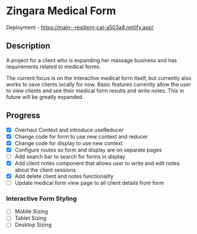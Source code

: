 # Zingara Medical Form

Deployment -
https://main--resilient-cat-a503a8.netlify.app/

## Description

A project for a client who is expanding her massage business and has requirements related to medical forms.

The current focus is on the interactive medical form itself, but currently also works to save clients locally for now. 
Basic features currently allow the user to view clients and see their medical form results and write notes. This in future will be greatly expanded.

## Progress

- [X] Overhaul Context and introduce useReducer
- [X] Change code for form to use new context and reducer
- [X] Change code for display to use new context
- [X] Configure routes so form and display are on separate pages
- [ ] Add search bar to search for forms in display
- [X] Add client notes component that allows user to write and edit notes about the client sessions
- [X] Add delete client and notes functionality
- [ ] Update medical form view page to all client details from form

### Interactive Form Styling
- [ ] Mobile Sizing
- [ ] Tablet Sizing
- [ ] Desktop Sizing